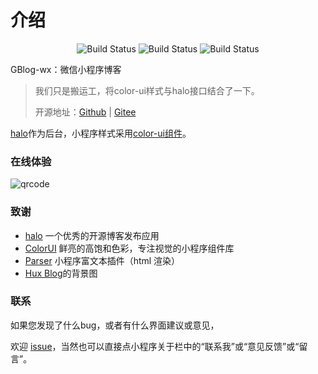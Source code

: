 # 介绍

<p align="center">
 <img src="https://gitee.com/fuzui/GBlog-wx/badge/star.svg?theme=dark" alt="Build Status">
 <img src="https://img.shields.io/github/stars/fuzui/GBlog-wx.svg?style=social" alt="Build Status">
 <img src="https://img.shields.io/badge/halo-1.4.1-brightgreen" alt="Build Status">
</p>
GBlog-wx：微信小程序博客

> 我们只是搬运工，将color-ui样式与halo接口结合了一下。
>
> 开源地址：[Github](https://github.com/fuzui/GBlog-wx) | [Gitee](https://gitee.com/fuzui/GBlog-wx)


[halo](https://halu.run)作为后台，小程序样式采用[color-ui组件](https://www.color-ui.com/)。

### 在线体验

![qrcode](https://cdn.fuzui.net/blog/qrcode_1588864925914.png)

### 致谢

* [halo](https://github.com/halo-dev/halo) 一个优秀的开源博客发布应用
* [ColorUI](https://github.com/weilanwl/ColorUI) 鲜亮的高饱和色彩，专注视觉的小程序组件库
* [Parser](https://github.com/jin-yufeng/Parser) 小程序富文本插件（html 渲染）
* [Hux Blog](https://huangxuan.me/)的背景图

### 联系

如果您发现了什么bug，或者有什么界面建议或意见，

欢迎 [issue](https://github.com/fuzui/GBlog-wx/issues)，当然也可以直接点小程序关于栏中的“联系我”或“意见反馈”或“留言”。

